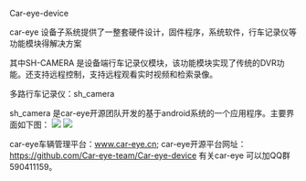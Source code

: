 ﻿Car-eye-device
 
car-eye 设备子系统提供了一整套硬件设计，固件程序，系统软件，行车记录仪等功能模块得解决方案

其中SH-CAMERA 是设备端行车记录仪模块，该功能模块实现了传统的DVR功能。还支持远程控制，支持远程观看实时视频和检索录像。


多路行车记录仪：sh_camera

sh_camera 是car-eye开源团队开发的基于android系统的一个应用程序。主要界面如下图：
![](https://github.com/Car-eye-admin/doc/raw/master/车辆管理平台.jpg)
![](https://github.com/Car-eye-team/doc/car-eye-device/raw/master/car-eye-camera主界面.jpg)



car-eye车辆管理平台：www.car-eye.cn; car-eye开源平台网址：https://github.com/Car-eye-team/Car-eye-device 有关car-eye 可以加QQ群590411159。
